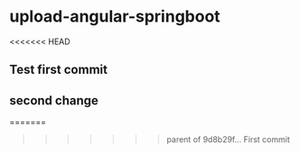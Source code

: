 # upload-angular-springboot
<<<<<<< HEAD

## Test first commit

## second change
=======
>>>>>>> parent of 9d8b29f... First commit
